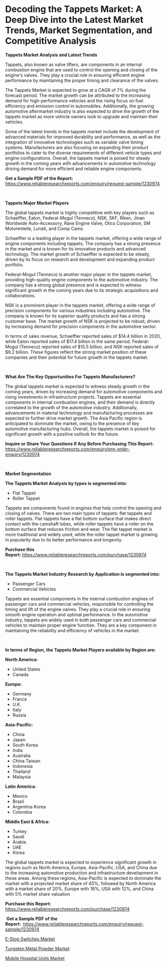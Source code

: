 <p><h1>Decoding the Tappets Market: A Deep Dive into the Latest Market Trends, Market Segmentation, and Competitive Analysis</h1></p><p><strong>Tappets Market Analysis and Latest Trends</strong></p>
<p><p>Tappets, also known as valve lifters, are components in an internal combustion engine that are used to control the opening and closing of the engine's valves. They play a crucial role in ensuring efficient engine performance by maintaining the proper timing and clearance of the valves.</p><p>The Tappets Market is expected to grow at a CAGR of 7% during the forecast period. The market growth can be attributed to the increasing demand for high-performance vehicles and the rising focus on fuel efficiency and emission control in automobiles. Additionally, the growing automotive aftermarket industry is also expected to drive the growth of the tappets market as more vehicle owners look to upgrade and maintain their vehicles.</p><p>Some of the latest trends in the tappets market include the development of advanced materials for improved durability and performance, as well as the integration of innovative technologies such as variable valve timing systems. Manufacturers are also focusing on expanding their product portfolios to cater to the diverse requirements of different vehicle types and engine configurations. Overall, the tappets market is poised for steady growth in the coming years with advancements in automotive technology driving demand for more efficient and reliable engine components.</p></p>
<p><strong>Get a Sample PDF of the Report:&nbsp;</strong> <a href="https://www.reliableresearchreports.com/enquiry/request-sample/1230974">https://www.reliableresearchreports.com/enquiry/request-sample/1230974</a></p>
<p>&nbsp;</p>
<p><strong>Tappets Major Market Players</strong></p>
<p><p>The global tappets market is highly competitive with key players such as Schaeffler, Eaton, Federal-Mogul (Tenneco), NSK, SKF, Riken, Jinan Worldwide Auto-Accessory, Rane Engine Valve, Otics Corporation, SM Motorenteile, Lunati, and Comp Cams. </p><p>Schaeffler is a leading player in the tappets market, offering a wide range of engine components including tappets. The company has a strong presence in the market and is known for its innovative products and advanced technology. The market growth of Schaeffler is expected to be steady, driven by its focus on research and development and expanding product portfolio.</p><p>Federal-Mogul (Tenneco) is another major player in the tappets market, providing high-quality engine components to the automotive industry. The company has a strong global presence and is expected to witness significant growth in the coming years due to its strategic acquisitions and collaborations.</p><p>NSK is a prominent player in the tappets market, offering a wide range of precision components for various industries including automotive. The company is known for its superior quality products and has a strong customer base. The market growth of NSK is projected to be robust, driven by increasing demand for precision components in the automotive sector.</p><p>In terms of sales revenue, Schaeffler reported sales of $14.4 billion in 2020, while Eaton reported sales of $17.4 billion in the same period. Federal-Mogul (Tenneco) reported sales of $15.5 billion, and NSK reported sales of $9.2 billion. These figures reflect the strong market position of these companies and their potential for future growth in the tappets market.</p></p>
<p>&nbsp;</p>
<p><strong>What Are The Key Opportunities For Tappets Manufacturers?</strong></p>
<p><p>The global tappets market is expected to witness steady growth in the coming years, driven by increasing demand for automotive components and rising investments in infrastructure projects. Tappets are essential components in internal combustion engines, and their demand is directly correlated to the growth of the automotive industry. Additionally, advancements in material technology and manufacturing processes are expected to further drive market growth. The Asia Pacific region is anticipated to dominate the market, owing to the presence of key automotive manufacturing hubs. Overall, the tappets market is poised for significant growth with a positive outlook for the future.</p></p>
<p><strong>Inquire or Share Your Questions If Any Before Purchasing This Report:</strong> <a href="https://www.reliableresearchreports.com/enquiry/pre-order-enquiry/1230974">https://www.reliableresearchreports.com/enquiry/pre-order-enquiry/1230974</a></p>
<p>&nbsp;</p>
<p><strong>Market Segmentation</strong></p>
<p><strong>The Tappets Market Analysis by types is segmented into:</strong></p>
<p><ul><li>Flat Tappet</li><li>Roller Tappet</li></ul></p>
<p><p>Tappets are components found in engines that help control the opening and closing of valves. There are two main types of tappets: flat tappets and roller tappets. Flat tappets have a flat bottom surface that makes direct contact with the camshaft lobes, while roller tappets have a roller on the bottom surface that reduces friction and wear. The flat tappet market is more traditional and widely used, while the roller tappet market is growing in popularity due to its better performance and longevity.</p></p>
<p><strong>Purchase this Report:&nbsp;</strong><a href="https://www.reliableresearchreports.com/purchase/1230974">https://www.reliableresearchreports.com/purchase/1230974</a></p>
<p>&nbsp;</p>
<p><strong>The Tappets Market Industry Research by Application is segmented into:</strong></p>
<p><ul><li>Passenger Cars</li><li>Commercial Vehicles</li></ul></p>
<p><p>Tappets are essential components in the internal combustion engines of passenger cars and commercial vehicles, responsible for controlling the timing and lift of the engine valves. They play a crucial role in ensuring smooth engine operation and optimal performance. In the automotive industry, tappets are widely used in both passenger cars and commercial vehicles to maintain proper engine function. They are a key component in maintaining the reliability and efficiency of vehicles in the market.</p></p>
<p>&nbsp;</p>
<p><strong>In terms of Region, the Tappets Market Players available by Region are:</strong></p>
<p>
    <p> <strong> North America: </strong>
        <ul>
            <li>United States</li>
            <li>Canada</li>
        </ul>
        </p> 
    <p> <strong> Europe: </strong>
        <ul>
            <li>Germany</li>
            <li>France</li>
            <li>U.K.</li>
            <li>Italy</li>
            <li>Russia</li>
        </ul>
        </p> 
    <p> <strong> Asia-Pacific: </strong>
        <ul>
            <li>China</li>
            <li>Japan</li>
            <li>South Korea</li>
            <li>India</li>
            <li>Australia</li>
            <li>China Taiwan</li>
            <li>Indonesia</li>
            <li>Thailand</li>
            <li>Malaysia</li>
        </ul>
        </p> 
    <p> <strong> Latin America: </strong>
        <ul>
            <li>Mexico</li>
            <li>Brazil</li>
            <li>Argentina Korea</li>
            <li>Colombia</li>
        </ul>
        </p> 
    <p> <strong> Middle East & Africa: </strong>
        <ul>
            <li>Turkey</li>
            <li>Saudi</li>
            <li>Arabia</li>
            <li>UAE</li>
            <li>Korea</li>
        </ul>
    </p>
    </p>
<p><p>The global tappets market is expected to experience significant growth in regions such as North America, Europe, Asia-Pacific, USA, and China due to the increasing automotive production and infrastructure development in these areas. Among these regions, Asia-Pacific is expected to dominate the market with a projected market share of 45%, followed by North America with a market share of 20%, Europe with 18%, USA with 12%, and China with 5% market share valuation.</p></p>
<p><strong>Purchase this Report: </strong><a href="https://www.reliableresearchreports.com/purchase/1230974">https://www.reliableresearchreports.com/purchase/1230974</a></p>
<p>&nbsp;<strong>Get a Sample PDF of the Report:&nbsp;&nbsp;</strong><a href="https://www.reliableresearchreports.com/enquiry/request-sample/1230974">https://www.reliableresearchreports.com/enquiry/request-sample/1230974</a></p>
<p><strong></strong></p>
<p><p><a href="https://view.publitas.com/reportprime-1/e-stop-switches-market-research-report-provides-critical-insights-that-can-help-shape-business-development-and-investment-strategies/">E-Stop Switches Market</a></p><p><a href="https://view.publitas.com/reportprime-1/tungsten-metal-powder-market-dynamics-2023-2030-also-about-its-market-trends-projections-and-opportunities/">Tungsten Metal Powder Market</a></p><p><a href="https://view.publitas.com/reportprime-1/mobile-hospital-units-market-research-report-the-key-to-successful-business-strategy-forecasted-for-period-from-2023-2030/">Mobile Hospital Units Market</a></p></p>